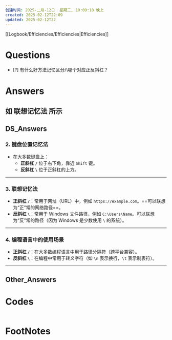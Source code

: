 ```yaml
---
创建时间: 2025-二月-12日  星期三, 10:09:18 晚上
created: 2025-02-12T22:09
updated: 2025-02-12T22
---
```

[[Logbook/Efficiencies/Efficiencies|Efficiencies]]

# Questions

- [?] 有什么好方法记忆区分/\哪个对应正反斜杠？


# Answers
## 如 **联想记忆法** 所示



## DS_Answers

### 2. **键盘位置记忆法**
   - 在大多数键盘上：
     - **正斜杠 `/`** 位于右下角，靠近 `Shift` 键。
     - **反斜杠 `\`** 位于正斜杠的上方。

---

### 3. **联想记忆法**
   - **正斜杠 `/`**：常用于网址（URL）中，例如 `https://example.com`。==可以联想为“正”常的网络路径==。
   - **反斜杠 `\`**：常用于 Windows 文件路径，例如 `C:\Users\Name`。可以联想为“反”常的路径（因为 Windows 是少数使用 `\` 的系统）。

---

### 4. **编程语言中的使用场景**
   - **正斜杠 `/`**：在大多数编程语言中用于路径分隔符（跨平台兼容）。
   - **反斜杠 `\`**：在编程中常用于转义字符（如 `\n` 表示换行，`\t` 表示制表符）。

---

## Other_Answers


# Codes

```python

```



# FootNotes